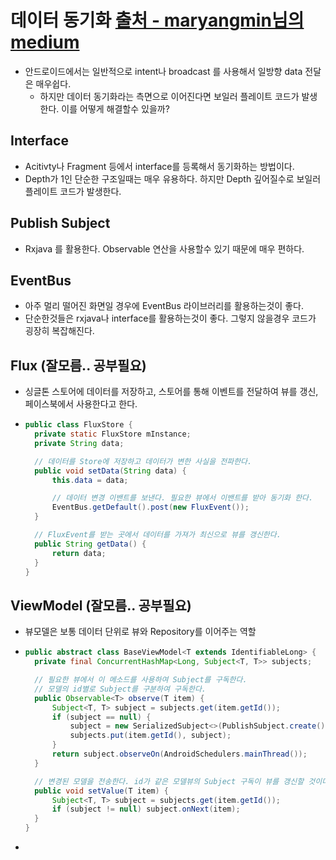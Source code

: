 데이터 동기화 [출처 - maryangmin님의 medium](https://medium.com/@maryangmin/분리된-뷰들-실시간으로-동기화-하기-d6b367f01f9a)
===
* 안드로이드에서는 일반적으로 intent나 broadcast 를 사용해서 일방향 data 전달은 매우쉽다.
  * 하지만 데이터 동기화라는 측면으로 이어진다면 보일러 플레이트 코드가 발생한다. 이를 어떻게 해결할수 있을까?

Interface
---
* Acitivty나 Fragment 등에서 interface를 등록해서 동기화하는 방법이다.
* Depth가 1인 단순한 구조일때는 매우 유용하다. 하지만 Depth 깊어질수로 보일러 플레이트 코드가 발생한다.

Publish Subject
---
* Rxjava 를 활용한다. Observable 연산을 사용할수 있기 때문에 매우 편하다.

EventBus
---
* 아주 멀리 떨어진 화면일 경우에 EventBus 라이브러리를 활용하는것이 좋다.
* 단순한것들은 rxjava나 interface를 활용하는것이 좋다. 그렇지 않을경우 코드가 굉장히 복잡해진다.

Flux (잘모름.. 공부필요)
---
* 싱글톤 스토어에 데이터를 저장하고, 스토어를 통해 이벤트를 전달하여 뷰를 갱신, 페이스북에서 사용한다고 한다.
* ```java
  public class FluxStore { 
    private static FluxStore mInstance; 
    private String data; 

    // 데이터를 Store에 저장하고 데이터가 변한 사실을 전파한다. 
    public void setData(String data) { 
        this.data = data;

        // 데이터 변경 이밴트를 보낸다. 필요한 뷰에서 이밴트를 받아 동기화 한다. 
        EventBus.getDefault().post(new FluxEvent()); 
    }

    // FluxEvent를 받는 곳에서 데이터를 가져가 최신으로 뷰를 갱신한다. 
    public String getData() { 
        return data; 
    }
  }
  
ViewModel (잘모름.. 공부필요)
---
* 뷰모델은 보통 데이터 단위로 뷰와 Repository를 이어주는 역할
* ```java
  public abstract class BaseViewModel<T extends IdentifiableLong> {  
    private final ConcurrentHashMap<Long, Subject<T, T>> subjects; 

    // 필요한 뷰에서 이 메소드를 사용하여 Subject를 구독한다.
    // 모델의 id별로 Subject를 구분하여 구독한다. 
    public Observable<T> observe(T item) { 
        Subject<T, T> subject = subjects.get(item.getId()); 
        if (subject == null) { 
            subject = new SerializedSubject<>(PublishSubject.create()); 
            subjects.put(item.getId(), subject); 
        } 
        return subject.observeOn(AndroidSchedulers.mainThread()); 
    } 

    // 변경된 모델을 전송한다. id가 같은 모델뷰의 Subject 구독이 뷰를 갱신할 것이다. 
    public void setValue(T item) { 
        Subject<T, T> subject = subjects.get(item.getId()); 
        if (subject != null) subject.onNext(item); 
    }
  }

* ```java
